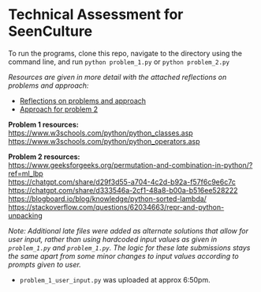 # Technical Assessment for SeenCulture


To run the programs, clone this repo, navigate to the directory using the command line, and run `python problem_1.py` or `python problem_2.py` 

_Resources are given in more detail with the attached reflections on problems and approach:_ 
- [Reflections on problems and approach](reflection_on_problems_and_approach.pdf) 
- [Approach for problem 2](approach_problem_2.pdf)


__Problem 1 resources:__ \
https://www.w3schools.com/python/python_classes.asp \
https://www.w3schools.com/python/python_operators.asp 

__Problem 2 resources:__ \
https://www.geeksforgeeks.org/permutation-and-combination-in-python/?ref=ml_lbp \
https://chatgpt.com/share/d29f3d55-a704-4c2d-b92a-f57f6c9e6c7c \
https://chatgpt.com/share/d333546a-2cf1-48a8-b00a-b516ee528222 \
https://blogboard.io/blog/knowledge/python-sorted-lambda/ \
https://stackoverflow.com/questions/62034663/repr-and-python-unpacking 

_Note: Additional late files were added as alternate solutions that allow for user input, rather than using hardcoded input values as given in `problem_1.py` and `problem_1.py`. The logic for these late submissions stays the same apart from some minor changes to input values according to prompts given to user._

- `problem_1_user_input.py` was uploaded at approx 6:50pm.
